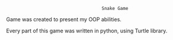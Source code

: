                                         Snake Game

Game was created to present my OOP abilities.

Every part of this game was written in python, using Turtle library.